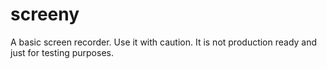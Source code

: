 # screeny
A basic screen recorder. Use it with caution. It is not production ready and just for testing purposes.
